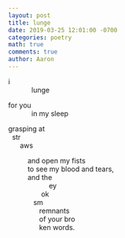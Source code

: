 ```yaml
---
layout: post
title: lunge
date: 2019-03-25 12:01:00 -0700
categories: poetry 
math: true
comments: true
author: Aaron
---
```



i  
&nbsp;&nbsp;&nbsp;&nbsp;&nbsp;&nbsp;&nbsp;&nbsp;&nbsp;&nbsp;&nbsp;&nbsp;lunge  

for you  
&nbsp;&nbsp;&nbsp;&nbsp;&nbsp;&nbsp;&nbsp;&nbsp;&nbsp;&nbsp;&nbsp;&nbsp;in my sleep  

grasping at  
&nbsp;&nbsp;str  
&nbsp;&nbsp;&nbsp;&nbsp;&nbsp;&nbsp;aws   

&nbsp;&nbsp;&nbsp;&nbsp;&nbsp;&nbsp;&nbsp;&nbsp;&nbsp;&nbsp;and open my fists  
&nbsp;&nbsp;&nbsp;&nbsp;&nbsp;&nbsp;&nbsp;&nbsp;&nbsp;&nbsp;to see my blood and tears,  
&nbsp;&nbsp;&nbsp;&nbsp;&nbsp;&nbsp;&nbsp;&nbsp;&nbsp;&nbsp;and the  
&nbsp;&nbsp;&nbsp;&nbsp;&nbsp;&nbsp;&nbsp;&nbsp;&nbsp;&nbsp;&nbsp;&nbsp;&nbsp;&nbsp;&nbsp;&nbsp;&nbsp;&nbsp;&nbsp;&nbsp;&nbsp;ey  
&nbsp;&nbsp;&nbsp;&nbsp;&nbsp;&nbsp;&nbsp;&nbsp;&nbsp;&nbsp;&nbsp;&nbsp;&nbsp;&nbsp;&nbsp;&nbsp;&nbsp;ok  
&nbsp;&nbsp;&nbsp;&nbsp;&nbsp;&nbsp;&nbsp;&nbsp;&nbsp;&nbsp;&nbsp;&nbsp;&nbsp;sm  
&nbsp;&nbsp;&nbsp;&nbsp;&nbsp;&nbsp;&nbsp;&nbsp;&nbsp;&nbsp;&nbsp;&nbsp;&nbsp;&nbsp;&nbsp;&nbsp;remnants  
&nbsp;&nbsp;&nbsp;&nbsp;&nbsp;&nbsp;&nbsp;&nbsp;&nbsp;&nbsp;&nbsp;&nbsp;&nbsp;&nbsp;&nbsp;&nbsp;of your bro  
&nbsp;&nbsp;&nbsp;&nbsp;&nbsp;&nbsp;&nbsp;&nbsp;&nbsp;&nbsp;&nbsp;&nbsp;&nbsp;&nbsp;&nbsp;&nbsp;ken words.
